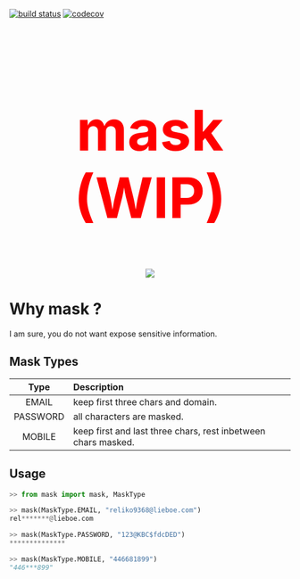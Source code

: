 [![build status](https://github.com/navyad/mask/actions/workflows/main.yml/badge.svg)](https://github.com/navyad/mask/actions/workflows/main.yml/badge.svg) [![codecov](https://codecov.io/gh/navyad/mask/branch/master/graph/badge.svg?token=WVEW7WBD1A)](https://codecov.io/gh/navyad/mask)

<div align="center">
<h1 style="color:red;font-size:100px;">mask (WIP)</h1> 
<img src="https://user-images.githubusercontent.com/1172317/232051551-aa101f2b-dfa0-4254-a125-dc159e56aad6.png">
</div>


# Why mask ?
I am sure, you do not want expose sensitive information.


## Mask Types

|Type         |Description                                                  |
|:-----------:|:------------------------------------------------------------|
|EMAIL        |keep first three chars and domain.                           |
|PASSWORD     |all characters are masked.                                   |
|MOBILE       |keep first and last three chars, rest inbetween chars masked.|



## Usage

```python
>> from mask import mask, MaskType

>> mask(MaskType.EMAIL, "reliko9368@lieboe.com")
rel*******@lieboe.com

>> mask(MaskType.PASSWORD, "123@KBC$fdcDED")
**************

>> mask(MaskType.MOBILE, "446681899")
"446***899"
```

